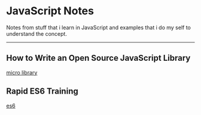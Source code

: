 # <b>JavaScript Notes</b>
Notes from stuff that i learn in JavaScript and examples that i do my self to understand the concept.

----------

## How to Write an Open Source JavaScript Library

[micro library](https://github.com/MABelanger/notes/blob/master/micro-library/micro-library.md)

## Rapid ES6 Training
[es6](https://github.com/MABelanger/notes/tree/master/es6)
